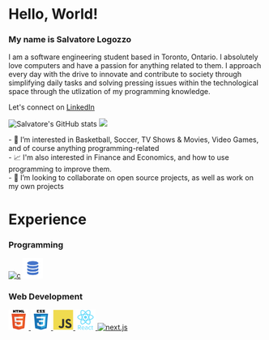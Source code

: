 <h1>Hello, World!</h1>

<h3>My name is Salvatore Logozzo</h3>
<p>I am a software engineering student based in Toronto, Ontario. I absolutely love computers and have a passion for anything related to them. I approach every day with the drive to innovate and contribute to society through simplifying daily tasks and solving pressing issues within the technological space through the utlization of my programming knowledge.</p>
<p>Let's connect on <a href='https://www.linkedin.com/in/salvatore-logozzo-b318a71b3/' target='_blank'>LinkedIn</a></p>

![Salvatore's GitHub stats](https://github-readme-stats.vercel.app/api?username=bigsaso&show_icons=true&theme=great-gatsby)
[![](https://github-readme-streak-stats.herokuapp.com/?user=bigsaso&theme=great-gatsby)](https://github.com/bigsaso)

<p>- 👀 I’m interested in Basketball, Soccer, TV Shows & Movies, Video Games, and of course anything programming-related <br/>
- 📈 I'm also interested in Finance and Economics, and how to use programming to improve them. <br/>
- 💾 I’m looking to collaborate on open source projects, as well as work on my own projects</p>

<h1>Experience</h1>

### Programming <br/>
<a href="https://www.programiz.com/c-programming"><img src="/sites/all/themes/programiz/assets/c.svg" alt="c" width="40" height="40"></a>
<a href="https://www.oracle.com/ca-en/database/technologies/appdev/sqldeveloper-landing.html" target="_blank"> <img src="https://raw.githubusercontent.com/github/explore/80688e429a7d4ef2fca1e82350fe8e3517d3494d/topics/sql/sql.png" alt="firebase" width="40" height="40"/> </a>

### Web Development
<a href="https://www.w3.org/html/" target="_blank"> <img src="https://raw.githubusercontent.com/devicons/devicon/master/icons/html5/html5-original-wordmark.svg" alt="html5" width="40" height="40"/> </a> 
<a href="https://www.w3schools.com/css/" target="_blank"> <img src="https://raw.githubusercontent.com/devicons/devicon/master/icons/css3/css3-original-wordmark.svg" alt="css3" width="40" height="40"/> </a>
<a href="https://developer.mozilla.org/en-US/docs/Web/JavaScript" target="_blank"> <img src="https://raw.githubusercontent.com/devicons/devicon/master/icons/javascript/javascript-original.svg" alt="javascript" width="40" height="40"/> </a>
<a href="https://reactjs.org/" target="_blank"> <img src="https://raw.githubusercontent.com/devicons/devicon/master/icons/react/react-original-wordmark.svg" alt="react" width="40" height="40"/> </a>
<a href="https://nextjs.org/" target="_blank"> <img src="https://camo.githubusercontent.com/92ec9eb7eeab7db4f5919e3205918918c42e6772562afb4112a2909c1aaaa875/68747470733a2f2f6173736574732e76657263656c2e636f6d2f696d6167652f75706c6f61642f76313630373535343338352f7265706f7369746f726965732f6e6578742d6a732f6e6578742d6c6f676f2e706e67" alt="next.js" width="40" height="40"/> </a>
<!---
bigsaso/bigsaso is a ✨ special ✨ repository because its `README.md` (this file) appears on your GitHub profile.
You can click the Preview link to take a look at your changes.
--->
